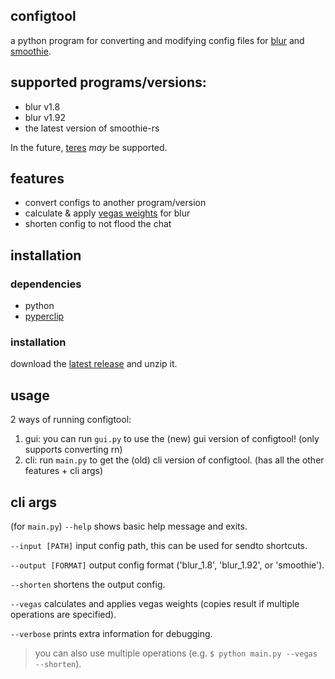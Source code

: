 ## configtool
a python program for converting and modifying config files for [blur](https://github.com/f0e/blur) and [smoothie](https://github.com/couleur-tweak-tips/smoothie-rs).

## supported programs/versions:
- blur v1.8
- blur v1.92
- the latest version of smoothie-rs

In the future, [teres](https://github.com/animafps/teres) *may* be supported.

## features
- convert configs to another program/version
- calculate & apply [vegas weights](https://github.com/unknownopponent/Editing-Software-Frame-Blending-Weights-Estimation/blob/main/Vegas.md) for blur
- shorten config to not flood the chat

## installation

### dependencies
- python
- [pyperclip](https://pypi.org/project/pyperclip/)

### installation

download the [latest release](https://github.com/gem-storm/configtool/releases/latest) and unzip it.

## usage
2 ways of running configtool:
1. gui: you can run `gui.py` to use the (new) gui version of configtool! (only supports converting rn)
2. cli: run `main.py` to get the (old) cli version of configtool. (has all the other features + cli args)


## cli args
(for `main.py`)
`--help`
shows basic help message and exits.

`--input [PATH]`
input config path, this can be used for sendto shortcuts.

`--output [FORMAT]`
output config format ('blur_1.8', 'blur_1.92', or 'smoothie').

`--shorten`
shortens the output config.

`--vegas`
calculates and applies vegas weights (copies result if multiple operations are specified).

`--verbose`
prints extra information for debugging.

> you can also use multiple operations (e.g. `$ python main.py --vegas --shorten`).
